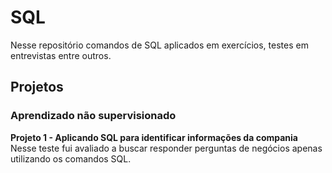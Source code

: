 # SQL

Nesse repositório comandos de SQL aplicados em exercícios, testes em entrevistas entre outros.

## Projetos

### Aprendizado não supervisionado

**Projeto 1 - Aplicando SQL para identificar informações da compania**<br>
Nesse teste fui avaliado a buscar responder perguntas de negócios apenas utilizando os comandos SQL.
